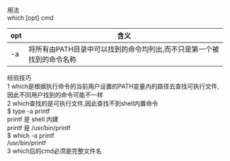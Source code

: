 用法  
which [opt] cmd  


opt | 含义
-- | --
-a | 将所有由PATH目录中可以找到的命令均列出,而不只是第一个被找到的命令名称


经验技巧  
1 which是根据执行命令的当前用户设置的PATH变量内的路径去查找可执行文件,因此不同用户找到的命令可能不一样  
2 which查找的是可执行文件,因此查找不到shell内置命令  
$ type -a printf  
printf 是 shell 内建  
printf 是 /usr/bin/printf  
$ which -a printf  
/usr/bin/printf  
3 which后的cmd必须是完整文件名  
